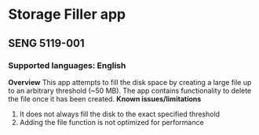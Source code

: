# Storage Filler app 
## SENG 5119-001
### Supported languages: English
**Overview**
This app attempts to fill the disk space by creating a large
file up to an arbitrary threshold (~50 MB). 
The app contains functionality to delete the file once it 
has been created.
**Known issues/limitations**
1. It does not always fill the disk to the exact specified threshold
2. Adding the file function is not optimized for performance

